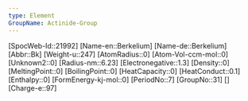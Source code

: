 ```yaml
---
type: Element
GroupName: Actinide-Group
---
```

[SpocWeb-Id::21992]
[Name-en::Berkelium]
[Name-de::Berkelium]
[Abbr::Bk]
[Weight-u::247]
[AtomRadius::0]
[Atom-Vol-ccm-mol::0]
[Unknown2::0]
[Radius-nm::6.23]
[Electronegative::1.3]
[Density::0]
[MeltingPoint::0]
[BoilingPoint::0]
[HeatCapacity::0]
[HeatConduct::0.1]
[Enthalpy::0]
[FormEnergy-kj-mol::0]
[PeriodNo::7]
[GroupNo::31]
[]
[Charge-e::97]

